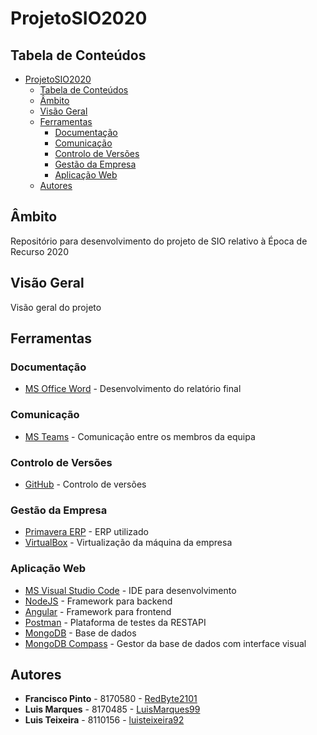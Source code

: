 # ProjetoSIO2020

## Tabela de Conteúdos

- [ProjetoSIO2020](#projetosio2020)
	- [Tabela de Conteúdos](#tabela-de-conteúdos)
	- [Âmbito](#âmbito)
	- [Visão Geral](#visão-geral)
	- [Ferramentas](#ferramentas)
		- [Documentação](#documentação)
		- [Comunicação](#comunicação)
		- [Controlo de Versões](#controlo-de-versões)
		- [Gestão da Empresa](#gestão-da-empresa)
		- [Aplicação Web](#aplicação-web)
	- [Autores](#autores)
	
## Âmbito

Repositório para desenvolvimento do projeto de SIO relativo à Época de Recurso 2020

## Visão Geral

Visão geral do projeto

## Ferramentas

### Documentação

- [MS Office Word](https://www.microsoft.com/pt-pt/microsoft-365/word) - Desenvolvimento do relatório final

### Comunicação

- [MS Teams](https://teams.microsoft.com/) - Comunicação entre os membros da equipa

### Controlo de Versões

- [GitHub](https://github.com/) - Controlo de versões

### Gestão da Empresa

- [Primavera ERP](https://pt.primaverabss.com/pt/) - ERP utilizado
- [VirtualBox](https://www.virtualbox.org/) - Virtualização da máquina da empresa

### Aplicação Web

- [MS Visual Studio Code](https://code.visualstudio.com/) - IDE para desenvolvimento
- [NodeJS](https://nodejs.org/en/) - Framework para backend
- [Angular](https://angular.io/) - Framework para frontend
- [Postman](https://www.postman.com/) - Plataforma de testes da RESTAPI
- [MongoDB](https://www.mongodb.com/) - Base de dados
- [MongoDB Compass](https://www.mongodb.com/products/compass) - Gestor da base de dados com interface visual

## Autores

- **Francisco Pinto** - 8170580 - [RedByte2101](https://github.com/RedByte2101)
- **Luis Marques** - 8170485 - [LuisMarques99](https://github.com/LuisMarques99)
- **Luis Teixeira** - 8110156 - [luisteixeira92](https://github.com/luisteixeira92)
